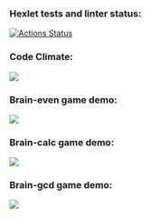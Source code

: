 ### Hexlet tests and linter status:
[![Actions Status](https://github.com/yurynefedov/frontend-project-44/workflows/hexlet-check/badge.svg)](https://github.com/yurynefedov/frontend-project-44/actions)

### Code Climate:
<a href="https://codeclimate.com/github/yurynefedov/frontend-project-44/maintainability"><img src="https://api.codeclimate.com/v1/badges/ed7ca7f084425c691b29/maintainability" /></a>

### Brain-even game demo:
<a href="https://asciinema.org/a/525806" target="_blank"><img src="https://asciinema.org/a/525806.svg" /></a>

### Brain-calc game demo:
<a href="https://asciinema.org/a/526034" target="_blank"><img src="https://asciinema.org/a/526034.svg" /></a>

### Brain-gcd game demo:
<a href="https://asciinema.org/a/526086" target="_blank"><img src="https://asciinema.org/a/526086.svg" /></a>